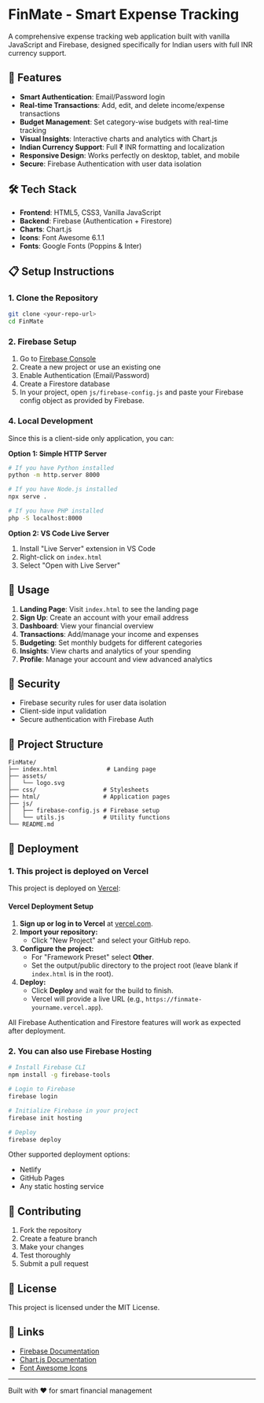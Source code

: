 # FinMate - Smart Expense Tracking

A comprehensive expense tracking web application built with vanilla JavaScript and Firebase, designed specifically for Indian users with full INR currency support.

## 🚀 Features

- **Smart Authentication**: Email/Password login
- **Real-time Transactions**: Add, edit, and delete income/expense transactions
- **Budget Management**: Set category-wise budgets with real-time tracking
- **Visual Insights**: Interactive charts and analytics with Chart.js
- **Indian Currency Support**: Full ₹ INR formatting and localization
- **Responsive Design**: Works perfectly on desktop, tablet, and mobile
- **Secure**: Firebase Authentication with user data isolation

## 🛠️ Tech Stack

- **Frontend**: HTML5, CSS3, Vanilla JavaScript
- **Backend**: Firebase (Authentication + Firestore)
- **Charts**: Chart.js
- **Icons**: Font Awesome 6.1.1
- **Fonts**: Google Fonts (Poppins & Inter)

## 📋 Setup Instructions

### 1. Clone the Repository

```bash
git clone <your-repo-url>
cd FinMate
```

### 2. Firebase Setup

1. Go to [Firebase Console](https://console.firebase.google.com/)
2. Create a new project or use an existing one
3. Enable Authentication (Email/Password)
4. Create a Firestore database
5. In your project, open `js/firebase-config.js` and paste your Firebase config object as provided by Firebase.

### 4. Local Development

Since this is a client-side only application, you can:

**Option 1: Simple HTTP Server**

```bash
# If you have Python installed
python -m http.server 8000

# If you have Node.js installed
npx serve .

# If you have PHP installed
php -S localhost:8000
```

**Option 2: VS Code Live Server**

1. Install "Live Server" extension in VS Code
2. Right-click on `index.html`
3. Select "Open with Live Server"

## 📱 Usage

1. **Landing Page**: Visit `index.html` to see the landing page
2. **Sign Up**: Create an account with your email address
3. **Dashboard**: View your financial overview
4. **Transactions**: Add/manage your income and expenses
5. **Budgeting**: Set monthly budgets for different categories
6. **Insights**: View charts and analytics of your spending
7. **Profile**: Manage your account and view advanced analytics

## 🔐 Security

- Firebase security rules for user data isolation
- Client-side input validation
- Secure authentication with Firebase Auth

## 📁 Project Structure

```
FinMate/
├── index.html              # Landing page
├── assets/
│   └── logo.svg
├── css/                   # Stylesheets
├── html/                  # Application pages
├── js/
│   ├── firebase-config.js # Firebase setup
│   └── utils.js           # Utility functions
└── README.md
```

## 🚀 Deployment

### 1. This project is deployed on Vercel

This project is deployed on [Vercel](https://vercel.com/):

#### Vercel Deployment Setup

1. **Sign up or log in to Vercel** at [vercel.com](https://vercel.com/).
2. **Import your repository:**
   - Click "New Project" and select your GitHub repo.
3. **Configure the project:**
   - For "Framework Preset" select **Other**.
   - Set the output/public directory to the project root (leave blank if `index.html` is in the root).
4. **Deploy:**
   - Click **Deploy** and wait for the build to finish.
   - Vercel will provide a live URL (e.g., `https://finmate-yourname.vercel.app`).

All Firebase Authentication and Firestore features will work as expected after deployment.

### 2. You can also use Firebase Hosting

```bash
# Install Firebase CLI
npm install -g firebase-tools

# Login to Firebase
firebase login

# Initialize Firebase in your project
firebase init hosting

# Deploy
firebase deploy
```

Other supported deployment options:

- Netlify
- GitHub Pages
- Any static hosting service

## 🤝 Contributing

1. Fork the repository
2. Create a feature branch
3. Make your changes
4. Test thoroughly
5. Submit a pull request

## 📄 License

This project is licensed under the MIT License.

## 🔗 Links

- [Firebase Documentation](https://firebase.google.com/docs)
- [Chart.js Documentation](https://www.chartjs.org/docs)
- [Font Awesome Icons](https://fontawesome.com/icons)

---

Built with ❤️ for smart financial management
